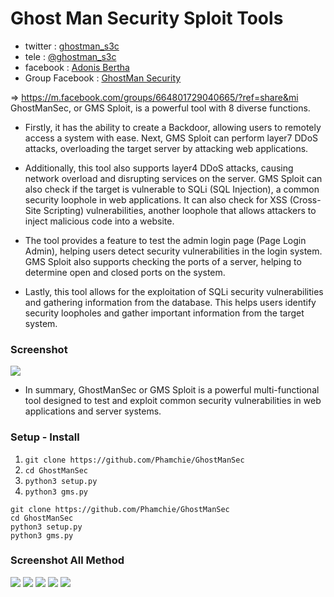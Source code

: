 # Ghost Man Security Sploit Tools
- twitter : [ghostman_s3c](https://twitter.com/ghostman_s3c)
- tele : [@ghostman_s3c](https://t.me/ghostman_s3c)
- facebook : [Adonis Bertha](https://www.facebook.com/francesca.savino.18)
- Group Facebook : [GhostMan Security](https://m.facebook.com/groups/664801729040665/?ref=share&mibextid=NSMWBT)

=> https://m.facebook.com/groups/664801729040665/?ref=share&mi
GhostManSec, or GMS Sploit, is a powerful tool with 8 diverse functions. 

- Firstly, it has the ability to create a Backdoor, allowing users to remotely access a system with ease. Next, GMS Sploit can perform layer7 DDoS attacks, overloading the target server by attacking web applications.

- Additionally, this tool also supports layer4 DDoS attacks, causing network overload and disrupting services on the server. GMS Sploit can also check if the target is vulnerable to SQLi (SQL Injection), a common security loophole in web applications. It can also check for XSS (Cross-Site Scripting) vulnerabilities, another loophole that allows attackers to inject malicious code into a website.
- The tool provides a feature to test the admin login page (Page Login Admin), helping users detect security vulnerabilities in the login system. GMS Sploit also supports checking the ports of a server, helping to determine open and closed ports on the system.

- Lastly, this tool allows for the exploitation of SQLi security vulnerabilities and gathering information from the database. This helps users identify security loopholes and gather important information from the target system.

### Screenshot
<img src="https://github.com/Phamchie/GhostManSec/blob/main/img/Screenshot_2023-08-11-21-05-09-43.jpg">

- In summary, GhostManSec or GMS Sploit is a powerful multi-functional tool designed to test and exploit common security vulnerabilities in web applications and server systems.

### Setup - Install
1. `git clone https://github.com/Phamchie/GhostManSec`
2. `cd GhostManSec`
3. `python3 setup.py`
4. `python3 gms.py`
```
git clone https://github.com/Phamchie/GhostManSec
cd GhostManSec
python3 setup.py
python3 gms.py
```
### Screenshot All Method
<img src="https://raw.githubusercontent.com/Phamchie/GhostManSec/main/img/Screenshot_2023-08-12-01-08-59-89.jpg">

<img src="https://raw.githubusercontent.com/Phamchie/GhostManSec/main/img/Screenshot_2023-08-12-01-09-13-96.jpg">

<img src="https://raw.githubusercontent.com/Phamchie/GhostManSec/main/img/Screenshot_2023-08-12-01-09-44-18.jpg">

<img src="https://raw.githubusercontent.com/Phamchie/GhostManSec/main/img/Screenshot_2023-08-12-01-10-05-06.jpg">

<img src="https://raw.githubusercontent.com/Phamchie/GhostManSec/main/img/Screenshot_2023-08-12-01-10-18-11.jpg">

